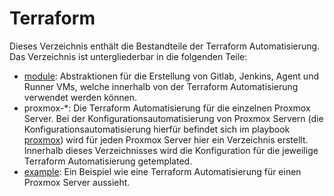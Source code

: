 # Terraform

Dieses Verzeichnis enthält die Bestandteile der Terraform Automatisierung. Das Verzeichnis ist untergliederbar in die folgenden Teile:

- [module](./module): Abstraktionen für die Erstellung von Gitlab, Jenkins, Agent und Runner VMs, welche innerhalb von der Terraform Automatisierung verwendet werden können.
- proxmox-*: Die Terraform Automatisierung für die einzelnen Proxmox Server. Bei der Konfigurationsautomatisierung von Proxmox Servern (die Konfigurationsautomatisierung hierfür befindet sich im playbook [proxmox](../ansible/playbooks/proxmox)) wird für jeden Proxmox Server hier ein Verzeichnis erstellt. Innerhalb dieses Verzeichnisses wird die Konfiguration für die jeweilige Terraform Automatisierung getemplated.
- [example](./example): Ein Beispiel wie eine Terraform Automatisierung für einen Proxmox Server aussieht.